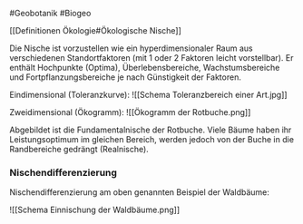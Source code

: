 #Geobotanik #Biogeo 

[[Definitionen Ökologie#Ökologische Nische]]

Die Nische ist vorzustellen wie ein hyperdimensionaler Raum aus verschiedenen Standortfaktoren (mit 1 oder 2 Faktoren leicht vorstellbar). Er enthält Hochpunkte (Optima), Überlebensbereiche, Wachstumsbereiche und Fortpflanzungsbereiche je nach Günstigkeit der Faktoren. 

Eindimensional (Toleranzkurve): 
![[Schema Toleranzbereich einer Art.jpg]]

Zweidimensional (Ökogramm):
![[Ökogramm der Rotbuche.png]]

Abgebildet ist die Fundamentalnische der Rotbuche. Viele Bäume haben ihr Leistungsoptimum im gleichen Bereich, werden jedoch von der Buche in die Randbereiche gedrängt (Realnische).

### Nischendifferenzierung

Nischendifferenzierung am oben genannten Beispiel der Waldbäume:

![[Schema Einnischung der Waldbäume.png]]